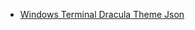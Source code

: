 - [Windows Terminal Dracula Theme Json](https://github.com/dracula/windows-terminal/blob/master/dracula.json)
